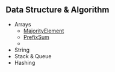 ## Data Structure & Algorithm

- Arrays
  - [MajorityElement](DSAlgo/src/Arrays/easy/MajorityElement.java)
  - [PrefixSum](DSAlgo/src/Arrays/easy/PrefixSum.java)
  -
- String
- Stack & Queue
- Hashing
